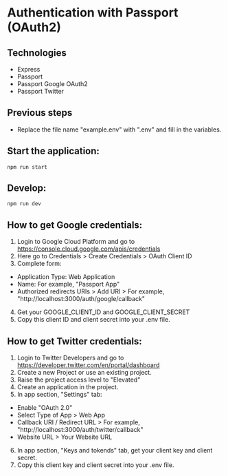 # Authentication with Passport (OAuth2)

## Technologies

- Express
- Passport
- Passport Google OAuth2
- Passport Twitter

## Previous steps

- Replace the file name "example.env" with ".env" and fill in the variables.

## Start the application:

```
npm run start
```

## Develop:

```
npm run dev
```

## How to get Google credentials:

1. Login to Google Cloud Platform and go to https://console.cloud.google.com/apis/credentials
2. Here go to Credentials > Create Credentials > OAuth Client ID
3. Complete form:

- Application Type: Web Application
- Name: For example, "Passport App"
- Authorized redirects URIs > Add URI > For example, "http://localhost:3000/auth/google/callback"

4. Get your GOOGLE_CLIENT_ID and GOOGLE_CLIENT_SECRET
5. Copy this client ID and client secret into your .env file.

## How to get Twitter credentials:

1. Login to Twitter Developers and go to https://developer.twitter.com/en/portal/dashboard
2. Create a new Project or use an existing project.
3. Raise the project access level to "Elevated"
4. Create an application in the project.
5. In app section, "Settings" tab:

- Enable "OAuth 2.0"
- Select Type of App > Web App
- Callback URI / Redirect URL > For example, "http://localhost:3000/auth/twitter/callback"
- Website URL > Your Website URL

6. In app section, "Keys and tokends" tab, get your client key and client secret.
7. Copy this client key and client secret into your .env file.
